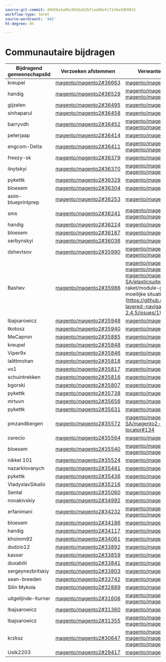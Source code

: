 ```yaml
---
source-git-commit: d945ba1a06c691ba52b7caa89afc71d4a3d69815
workflow-type: tm+mt
source-wordcount: '442'
ht-degree: 0%

---
```

# Communautaire bijdragen

| Bijdragend gemeenschapslid | Verzoeken afstemmen | Verwante GitHub-problemen |
| ------- | ------- | ------- |
| kreupel | [ magento/magento2#36663 ](https://github.com/magento/magento2/pull/36663) | [ magento/magento2#14495 ](https://github.com/magento/magento2/issues/14495) |
| handig | [ magento/magento2#36529 ](https://github.com/magento/magento2/pull/36529) | [ magento/magento2#36726 ](https://github.com/magento/magento2/issues/36726) [ magento/magento2#35546 ](https://github.com/magento/magento2/issues/35546) |
| gijzelen | [ magento/magento2#36495 ](https://github.com/magento/magento2/pull/36495) | [ magento/magento2#36515 ](https://github.com/magento/magento2/issues/36515) |
| sinhaparul | [ magento/magento2#36458 ](https://github.com/magento/magento2/pull/36458) | [ magento/magento2#36639 ](https://github.com/magento/magento2/issues/36639) |
| barryvdh | [ magento/magento2#36452 ](https://github.com/magento/magento2/pull/36452) | [ magento/magento2#32004 ](https://github.com/magento/magento2/issues/32004) [ magento/magento2#36891 ](https://github.com/magento/magento2/issues/36891) |
| peterjaap | [ magento/magento2#36414 ](https://github.com/magento/magento2/pull/36414) | [ magento/magento2#36831 ](https://github.com/magento/magento2/issues/36831) |
| engcom-Delta | [ magento/magento2#36411 ](https://github.com/magento/magento2/pull/36411) | [ magento/magento2#35971 ](https://github.com/magento/magento2/issues/35971) [ magento/magento2#36841 ](https://github.com/magento/magento2/issues/36841) |
| freezy-sk | [ magento/magento2#36379 ](https://github.com/magento/magento2/pull/36379) | [ magento/magento2#36640 ](https://github.com/magento/magento2/issues/36640) |
| ilnytskyi | [ magento/magento2#36370 ](https://github.com/magento/magento2/pull/36370) | [ magento/magento2#36482 ](https://github.com/magento/magento2/issues/36482) [ magento/magento2#36471 ](https://github.com/magento/magento2/issues/36471) |
| pykettk | [ magento/magento2#36329 ](https://github.com/magento/magento2/pull/36329) | [ magento/magento2#36641 ](https://github.com/magento/magento2/issues/36641) |
| bloesem | [ magento/magento2#36304 ](https://github.com/magento/magento2/pull/36304) | [ magento/magento2#36338 ](https://github.com/magento/magento2/issues/36338) |
| asim-blueprintprep | [ magento/magento2#36253 ](https://github.com/magento/magento2/pull/36253) | [ magento/magento2#36252 ](https://github.com/magento/magento2/issues/36252) |
| sms | [ magento/magento2#36241 ](https://github.com/magento/magento2/pull/36241) | [ magento/magento2#36349 ](https://github.com/magento/magento2/issues/36349) [ magento/magento2#29448 ](https://github.com/magento/magento2/issues/29448) |
| handig | [ magento/magento2#36224 ](https://github.com/magento/magento2/pull/36224) | [ magento/magento2#36334 ](https://github.com/magento/magento2/issues/36334) |
| bloesem | [ magento/magento2#36187 ](https://github.com/magento/magento2/pull/36187) | [ magento/magento2#36554 ](https://github.com/magento/magento2/issues/36554) |
| serbynskyi | [ magento/magento2#36036 ](https://github.com/magento/magento2/pull/36036) | [ magento/magento2#36337 ](https://github.com/magento/magento2/issues/36337) |
| dshevtsov | [ magento/magento2#35990 ](https://github.com/magento/magento2/pull/35990) | [ magento/magento2#36230 ](https://github.com/magento/magento2/issues/36230) [ magento/magento2#36651 ](https://github.com/magento/magento2/issues/36651) |
| Bashev | [ magento/magento2#35986 ](https://github.com/magento/magento2/pull/35986) | [ magento/magento2#35899 ](https://github.com/magento/magento2/issues/35899) [ magento/magento2#36055 ](https://github.com/magento/magento2/issues/36055) [ magento/magento2#36312 ](https://github.com/magento/magento2/issues/36312) [ Smile-SA/elasticsuite#2772 ](https://github.com/Smile-SA/elasticsuite/issues/2772) plumplumplu raket/module-gelaagd-navigatie-moeilijke situatie-magento-2.4.5#1 ](https://github.com/plumrocket/module-layered-navigation-fix-magento-2.4.5/issues/1)[ |
| lbajsarowicz | [ magento/magento2#35948 ](https://github.com/magento/magento2/pull/35948) | [ magento/magento2#36539 ](https://github.com/magento/magento2/issues/36539) |
| tkotosz | [ magento/magento2#35940 ](https://github.com/magento/magento2/pull/35940) | [ magento/magento2#36642 ](https://github.com/magento/magento2/issues/36642) |
| MeCapron | [ magento/magento2#35885 ](https://github.com/magento/magento2/pull/35885) | [ magento/magento2#36042 ](https://github.com/magento/magento2/issues/36042) |
| kreupel | [ magento/magento2#35848 ](https://github.com/magento/magento2/pull/35848) | [ magento/magento2#35939 ](https://github.com/magento/magento2/issues/35939) |
| Viper9x | [ magento/magento2#35846 ](https://github.com/magento/magento2/pull/35846) | [ magento/magento2#36643 ](https://github.com/magento/magento2/issues/36643) |
| lalittmohan | [ magento/magento2#35818 ](https://github.com/magento/magento2/pull/35818) | [ magento/magento2#36644 ](https://github.com/magento/magento2/issues/36644) |
| vo1 | [ magento/magento2#35817 ](https://github.com/magento/magento2/pull/35817) | [ magento/magento2#36645 ](https://github.com/magento/magento2/issues/36645) |
| schuintrekken | [ magento/magento2#35816 ](https://github.com/magento/magento2/pull/35816) | [ magento/magento2#36593 ](https://github.com/magento/magento2/issues/36593) |
| bgorski | [ magento/magento2#35807 ](https://github.com/magento/magento2/pull/35807) | [ magento/magento2#35994 ](https://github.com/magento/magento2/issues/35994) |
| pykettk | [ magento/magento2#35738 ](https://github.com/magento/magento2/pull/35738) | [ magento/magento2#36646 ](https://github.com/magento/magento2/issues/36646) |
| mrtuvn | [ magento/magento2#35656 ](https://github.com/magento/magento2/pull/35656) | [ magento/magento2#36647 ](https://github.com/magento/magento2/issues/36647) |
| pykettk | [ magento/magento2#35631 ](https://github.com/magento/magento2/pull/35631) | [ magento/magento2#36648 ](https://github.com/magento/magento2/issues/36648) |
| pmzandbergen | [ magento/magento2#35572 ](https://github.com/magento/magento2/pull/35572) | [ magento/magento2#35579 ](https://github.com/magento/magento2/issues/35579) [ Smile-SA/magento2-module-store-locator#134 ](https://github.com/Smile-SA/magento2-module-store-locator/issues/134) |
| osrecio | [ magento/magento2#35564 ](https://github.com/magento/magento2/pull/35564) | [ magento/magento2#35568 ](https://github.com/magento/magento2/issues/35568) |
| bloesem | [ magento/magento2#35540 ](https://github.com/magento/magento2/pull/35540) | [ magento/magento2#35325 ](https://github.com/magento/magento2/issues/35325) [ magento/magento2#35711 ](https://github.com/magento/magento2/issues/35711) |
| nikkel 101 | [ magento/magento2#35524 ](https://github.com/magento/magento2/pull/35524) | [ magento/magento2#35719 ](https://github.com/magento/magento2/issues/35719) |
| nazarklovanych | [ magento/magento2#35441 ](https://github.com/magento/magento2/pull/35441) | [ magento/magento2#35558 ](https://github.com/magento/magento2/issues/35558) |
| pykettk | [ magento/magento2#35436 ](https://github.com/magento/magento2/pull/35436) | [ magento/magento2#35488 ](https://github.com/magento/magento2/issues/35488) |
| VladyslavSikailo | [ magento/magento2#35216 ](https://github.com/magento/magento2/pull/35216) | [ magento/magento2#35417 ](https://github.com/magento/magento2/issues/35417) |
| Sental | [ magento/magento2#35060 ](https://github.com/magento/magento2/pull/35060) | [ magento/magento2#32177 ](https://github.com/magento/magento2/issues/32177) |
| novakivskiy | [ magento/magento2#34992 ](https://github.com/magento/magento2/pull/34992) | [ magento/magento2#34991 ](https://github.com/magento/magento2/issues/34991) |
| erfanimani | [ magento/magento2#34232 ](https://github.com/magento/magento2/pull/34232) | [ magento/magento2#34246 ](https://github.com/magento/magento2/issues/34246) [ magento/magento2#34247 ](https://github.com/magento/magento2/issues/34247) |
| bloesem | [ magento/magento2#34186 ](https://github.com/magento/magento2/pull/34186) | [ magento/magento2#34321 ](https://github.com/magento/magento2/issues/34321) |
| handig | [ magento/magento2#34117 ](https://github.com/magento/magento2/pull/34117) | [ magento/magento2#36628 ](https://github.com/magento/magento2/issues/36628) |
| khoimm92 | [ magento/magento2#34061 ](https://github.com/magento/magento2/pull/34061) | [ magento/magento2#35481 ](https://github.com/magento/magento2/issues/35481) |
| dudzio12 | [ magento/magento2#33892 ](https://github.com/magento/magento2/pull/33892) | [ magento/magento2#33820 ](https://github.com/magento/magento2/issues/33820) |
| kasser | [ magento/magento2#33859 ](https://github.com/magento/magento2/pull/33859) | [ magento/magento2#34439 ](https://github.com/magento/magento2/issues/34439) |
| duxabilii | [ magento/magento2#33841 ](https://github.com/magento/magento2/pull/33841) | [ magento/magento2#35187 ](https://github.com/magento/magento2/issues/35187) |
| sergeynezbritskiy | [ magento/magento2#33803 ](https://github.com/magento/magento2/pull/33803) | [ magento/magento2#33802 ](https://github.com/magento/magento2/issues/33802) |
| sean-breeden | [ magento/magento2#33742 ](https://github.com/magento/magento2/pull/33742) | [ magento/magento2#34524 ](https://github.com/magento/magento2/issues/34524) |
| Silin Mykola | [ magento/magento2#32889 ](https://github.com/magento/magento2/pull/32889) | [ magento/magento2#35858 ](https://github.com/magento/magento2/issues/35858) |
| uitgelijnde-lturner | [ magento/magento2#31606 ](https://github.com/magento/magento2/pull/31606) | [ magento/magento2#31643 ](https://github.com/magento/magento2/issues/31643) [ magento/magento2#31866 ](https://github.com/magento/magento2/issues/31866) |
| lbajsarowicz | [ magento/magento2#31360 ](https://github.com/magento/magento2/pull/31360) | [ magento/magento2#31443 ](https://github.com/magento/magento2/issues/31443) |
| lbajsarowicz | [ magento/magento2#31355 ](https://github.com/magento/magento2/pull/31355) | [ magento/magento2#31373 ](https://github.com/magento/magento2/issues/31373) [ magento/magento2#32625 ](https://github.com/magento/magento2/issues/32625) |
| krzksz | [ magento/magento2#30647 ](https://github.com/magento/magento2/pull/30647) | [ magento/magento2#30672 ](https://github.com/magento/magento2/issues/30672) [ magento/magento2#32985 ](https://github.com/magento/magento2/issues/32985) [ magento/magento2#30613 ](https://github.com/magento/magento2/issues/30613) |
| Usik2203 | [ magento/magento2#29417 ](https://github.com/magento/magento2/pull/29417) | [ magento/magento2#29418 ](https://github.com/magento/magento2/issues/29418) |
